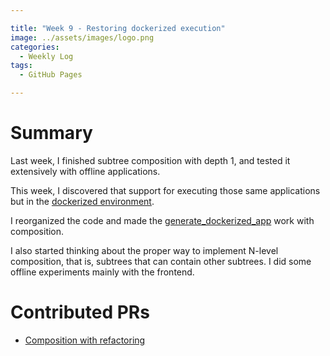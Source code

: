 ```yaml
---

title: "Week 9 - Restoring dockerized execution"  
image: ../assets/images/logo.png  
categories:
  - Weekly Log  
tags:
  - GitHub Pages  

---
```


# Summary

Last week, I finished subtree composition with depth 1, and tested it extensively with offline applications. 

This week, I discovered that support for executing those same applications but in the [dockerized environment](https://hub.docker.com/r/jderobot/robotics-backend). 

I reorganized the code and made the [generate_dockerized_app](https://github.com/JdeRobot/bt-studio/blob/713d2ebe8d6a89a9131e00afa62bdf059c4a2ca4/backend/tree_api/views.py#L937) work with composition. 

I also started thinking about the proper way to implement N-level composition, that is, subtrees that can contain other subtrees. I did some offline experiments mainly with the frontend. 

# Contributed PRs

* [Composition with refactoring](https://github.com/JdeRobot/bt-studio/pull/194)
